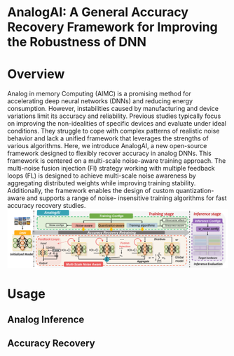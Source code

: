 # AnalogAI: A General Accuracy Recovery Framework for Improving the Robustness of DNN
# Overview
Analog in memory Computing (AIMC) is a promising method for accelerating deep neural networks (DNNs) and
reducing energy consumption. However, instabilities caused by
manufacturing and device variations limit its accuracy and
reliability. Previous studies typically focus on improving the non-idealities of specific devices and evaluate under ideal conditions.
They struggle to cope with complex patterns of realistic noise
behavior and lack a unified framework that leverages the
strengths of various algorithms. Here, we
introduce AnalogAI, a new open-source framework designed to
flexibly recover accuracy in analog DNNs. This framework is
centered on a multi-scale noise-aware training approach. The
multi-noise fusion injection (FI) strategy working with multiple
feedback loops (FL) is designed to achieve multi-scale noise
awareness by aggregating distributed weights while improving
training stability. Additionally, the framework enables the design
of custom quantization-aware and supports a range of noise-
insensitive training algorithms for fast accuracy recovery studies.
![The overview of AnalogAI](./figures/overview.png)
# Usage
## Analog Inference
## Accuracy Recovery

